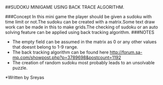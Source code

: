 ##SUDOKU MINIGAME USING BACK TRACE ALGORITHM.

###Concept 
In this mini game the player should be given a sudoku with time limit or not.The sudoku can be created with a matrix.Some text draw work
can be made in this to make grids.The checking of sudoku or an auto solving feature can be applied using back tracking algorithm.
###NOTES

* The empty field can be assumed in the matrix as 0 or any other values that doesnt belong to 1-9 range.
* The back tracking algorithm can be found here http://forum.sa-mp.com/showpost.php?p=3789698&postcount=1192
* The creation of random sudoku most probably leads to an unsolvable puzzle.

*Written by Sreyas

